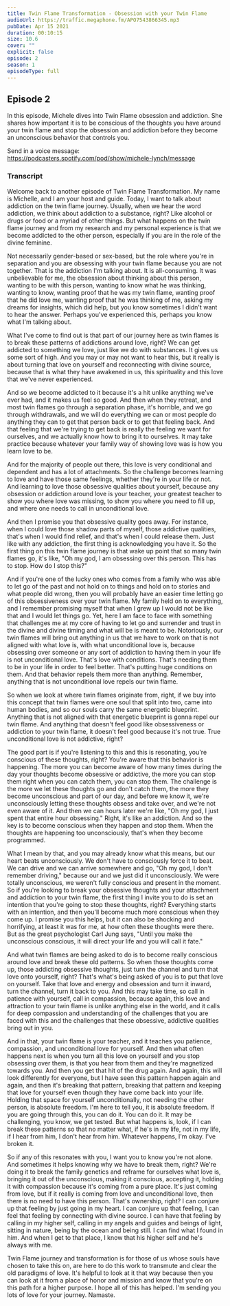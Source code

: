 ```yaml
---
title: Twin Flame Transformation - Obsession with your Twin Flame
audioUrl: https://traffic.megaphone.fm/APO7543866345.mp3
pubDate: Apr 15 2021
duration: 00:10:15
size: 10.6
cover: ""
explicit: false
episode: 2
season: 1
episodeType: full
---
```


## Episode 2

In this episode, Michele dives into Twin Flame obsession and addiction. She shares how important it is to be conscious of the thoughts you have around your twin flame and stop the obsession and addiction before they become an unconscious behavior that controls you.

Send in a voice message: <https://podcasters.spotify.com/pod/show/michele-lynch/message>

### Transcript

Welcome back to another episode of Twin Flame Transformation. My name is Michelle, and I am your host and guide. Today, I want to talk about addiction on the twin flame journey. Usually, when we hear the word addiction, we think about addiction to a substance, right? Like alcohol or drugs or food or a myriad of other things. But what happens on the twin flame journey and from my research and my personal experience is that we become addicted to the other person, especially if you are in the role of the divine feminine.

Not necessarily gender-based or sex-based, but the role where you're in separation and you are obsessing with your twin flame because you are not together. That is the addiction I'm talking about. It is all-consuming. It was unbelievable for me, the obsession about thinking about this person, wanting to be with this person, wanting to know what he was thinking, wanting to know, wanting proof that he was my twin flame, wanting proof that he did love me, wanting proof that he was thinking of me, asking my dreams for insights, which did help, but you know sometimes I didn't want to hear the answer. Perhaps you've experienced this, perhaps you know what I'm talking about.

What I've come to find out is that part of our journey here as twin flames is to break these patterns of addictions around love, right? We can get addicted to something we love, just like we do with substances. It gives us some sort of high. And you may or may not want to hear this, but it really is about turning that love on yourself and reconnecting with divine source, because that is what they have awakened in us, this spirituality and this love that we've never experienced.

And so we become addicted to it because it's a hit unlike anything we've ever had, and it makes us feel so good. And then when they retreat, and most twin flames go through a separation phase, it's horrible, and we go through withdrawals, and we will do everything we can or most people do anything they can to get that person back or to get that feeling back. And that feeling that we're trying to get back is really the feeling we want for ourselves, and we actually know how to bring it to ourselves. It may take practice because whatever your family way of showing love was is how you learn love to be.

And for the majority of people out there, this love is very conditional and dependent and has a lot of attachments. So the challenge becomes learning to love and have those same feelings, whether they're in your life or not. And learning to love those obsessive qualities about yourself, because any obsession or addiction around love is your teacher, your greatest teacher to show you where love was missing, to show you where you need to fill up, and where one needs to call in unconditional love.

And then I promise you that obsessive quality goes away. For instance, when I could love those shadow parts of myself, those addictive qualities, that's when I would find relief, and that's when I could release them. Just like with any addiction, the first thing is acknowledging you have it. So the first thing on this twin flame journey is that wake up point that so many twin flames go, it's like, "Oh my god, I am obsessing over this person. This has to stop. How do I stop this?"

And if you're one of the lucky ones who comes from a family who was able to let go of the past and not hold on to things and hold on to stories and what people did wrong, then you will probably have an easier time letting go of this obsessiveness over your twin flame. My family held on to everything, and I remember promising myself that when I grew up I would not be like that and I would let things go. Yet, here I am face to face with something that challenges me at my core of having to let go and surrender and trust in the divine and divine timing and what will be is meant to be. Notoriously, our twin flames will bring out anything in us that we have to work on that is not aligned with what love is, with what unconditional love is, because obsessing over someone or any sort of addiction to having them in your life is not unconditional love. That's love with conditions. That's needing them to be in your life in order to feel better. That's putting huge conditions on them. And that behavior repels them more than anything. Remember, anything that is not unconditional love repels our twin flame.

So when we look at where twin flames originate from, right, if we buy into this concept that twin flames were one soul that split into two, came into human bodies, and so our souls carry the same energetic blueprint. Anything that is not aligned with that energetic blueprint is gonna repel our twin flame. And anything that doesn't feel good like obsessiveness or addiction to your twin flame, it doesn't feel good because it's not true. True unconditional love is not addictive, right?

The good part is if you're listening to this and this is resonating, you're conscious of these thoughts, right? You're aware that this behavior is happening. The more you can become aware of how many times during the day your thoughts become obsessive or addictive, the more you can stop them right when you can catch them, you can stop them. The challenge is the more we let these thoughts go and don't catch them, the more they become unconscious and part of our day, and before we know it, we're unconsciously letting these thoughts obsess and take over, and we're not even aware of it. And then we can hours later we're like, "Oh my god, I just spent that entire hour obsessing." Right, it's like an addiction. And so the key is to become conscious when they happen and stop them. When the thoughts are happening too unconsciously, that's when they become programmed.

What I mean by that, and you may already know what this means, but our heart beats unconsciously. We don't have to consciously force it to beat. We can drive and we can arrive somewhere and go, "Oh my god, I don't remember driving," because our and we just did it unconsciously. We were totally unconscious, we weren't fully conscious and present in the moment. So if you're looking to break your obsessive thoughts and your attachment and addiction to your twin flame, the first thing I invite you to do is set an intention that you're going to stop these thoughts, right? Everything starts with an intention, and then you'll become much more conscious when they come up. I promise you this helps, but it can also be shocking and horrifying, at least it was for me, at how often these thoughts were there. But as the great psychologist Carl Jung says, "Until you make the unconscious conscious, it will direct your life and you will call it fate."

And what twin flames are being asked to do is to become really conscious around love and break these old patterns. So when those thoughts come up, those addicting obsessive thoughts, just turn the channel and turn that love onto yourself, right? That's what's being asked of you is to put that love on yourself. Take that love and energy and obsession and turn it inward, turn the channel, turn it back to you. And this may take time, so call in patience with yourself, call in compassion, because again, this love and attraction to your twin flame is unlike anything else in the world, and it calls for deep compassion and understanding of the challenges that you are faced with this and the challenges that these obsessive, addictive qualities bring out in you.

And in that, your twin flame is your teacher, and it teaches you patience, compassion, and unconditional love for yourself. And then what often happens next is when you turn all this love on yourself and you stop obsessing over them, is that you hear from them and they're magnetized towards you. And then you get that hit of the drug again. And again, this will look differently for everyone, but I have seen this pattern happen again and again, and then it's breaking that pattern, breaking that pattern and keeping that love for yourself even though they have come back into your life. Holding that space for yourself unconditionally, not needing the other person, is absolute freedom. I'm here to tell you, it is absolute freedom. If you are going through this, you can do it. You can do it. It may be challenging, you know, we get tested. But what happens is, look, if I can break these patterns so that no matter what, if he's in my life, not in my life, if I hear from him, I don't hear from him. Whatever happens, I'm okay. I've broken it.

So if any of this resonates with you, I want you to know you're not alone. And sometimes it helps knowing why we have to break them, right? We're doing it to break the family genetics and reframe for ourselves what love is, bringing it out of the unconscious, making it conscious, accepting it, holding it with compassion because it's coming from a pure place. It's just coming from love, but if it really is coming from love and unconditional love, then there is no need to have this person. That's ownership, right? I can conjure up that feeling by just going in my heart. I can conjure up that feeling, I can feel that feeling by connecting with divine source. I can have that feeling by calling in my higher self, calling in my angels and guides and beings of light, sitting in nature, being by the ocean and being still. I can find what I found in him. And when I get to that place, I know that his higher self and he's always with me.

Twin Flame journey and transformation is for those of us whose souls have chosen to take this on, are here to do this work to transmute and clear the old paradigms of love. It's helpful to look at it that way because then you can look at it from a place of honor and mission and know that you're on this path for a higher purpose. I hope all of this has helped. I'm sending you lots of love for your journey. Namaste.
